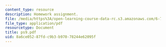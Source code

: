 ```yaml
---
content_type: resource
description: Homework assignment.
file: /media/https%3A/open-learning-course-data-rc.s3.amazonaws.com/6-728-applied-quantum-and-statistical-physics-fall-2006/8a6ce05287fdc9b3b97078244e62095f_ps9.pdf
file_type: application/pdf
resourcetype: Document
title: ps9.pdf
uid: 8a6ce052-87fd-c9b3-b970-78244e62095f
---
```

